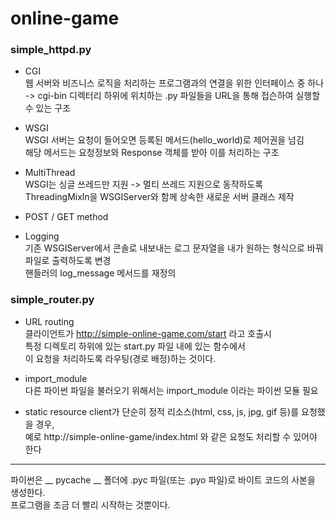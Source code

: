 # online-game
### simple_httpd.py
  * CGI  
    웹 서버와 비즈니스 로직을 처리하는 프로그램과의 연결을 위한 인터페이스 중 하나  
    -> cgi-bin 디렉터리 하위에 위치하는 .py 파일들을 URL을 통해 접슨하여 실행할 수 있는 구조
  
  * WSGI  
    WSGI 서버는 요청이 들어오면 등록된 메서드(hello_world)로 제어권을 넘김  
    해당 메서드는 요청정보와 Response 객체를 받아 이를 처리하는 구조
    
  * MultiThread  
    WSGI는 싱글 쓰레드만 지원 -> 멀티 쓰레드 지원으로 동작하도록  
    ThreadingMixln을 WSGIServer와 함께 상속한 새로운 서버 클래스 제작
    
  * POST / GET method  
  
  * Logging  
    기존 WSGIServer에서 콘솔로 내보내는 로그 문자열을 내가 원하는 형식으로 바꿔 파일로 출력하도록 변경  
    핸들러의 log_message 메서드를 재정의


### simple_router.py
  * URL routing  
    클라이언트가 http://simple-online-game.com/start 라고 호출시  
    특정 디렉토리 하위에 있는 start.py 파일 내에 있는 함수에서  
    이 요청을 처리하도록 라우팅(경로 배정)하는 것이다.
    
  * import_module  
    다른 파이썬 파일을 불러오기 위해서는 import_module 이라는 파이썬 모듈 필요
    
  * static resource
    client가 단순히 정적 리소스(html, css, js, jpg, gif 등)를 요청했을 경우,  
    예로 http://simple-online-game/index.html 와 같은 요청도 처리할 수 있어야 한다

------------------------------------------------------------------------------------
파이썬은 __ pycache __ 폴더에 .pyc 파일(또는 .pyo 파일)로 바이트 코드의 사본을 생성한다.  
프로그램을 조금 더 빨리 시작하는 것뿐이다.
